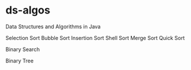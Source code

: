 # ds-algos
Data Structures and Algorithms in Java

Selection Sort
Bubble Sort
Insertion Sort
Shell Sort
Merge Sort
Quick Sort

Binary Search

Binary Tree
